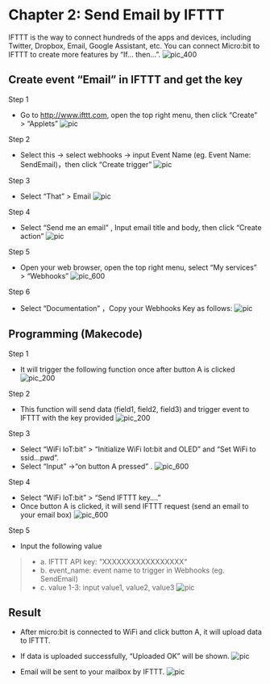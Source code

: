 # Chapter 2: Send Email by IFTTT

IFTTT is the way to connect hundreds of the apps and devices, including Twitter, Dropbox, Email, Google Assistant, etc. You can connect Micro:bit to IFTTT to create more features by “If… then…”.
![pic_400](images/Ch3_01.png)

## Create event “Email” in IFTTT and get the key
<span id="subtitle" >Step 1</span>
* Go to http://www.ifttt.com, open the top right menu, then click “Create” > “Applets”
![pic](images/Ch3_02.png)

<span id="subtitle" >Step 2</span>
* Select this -> select webhooks -> input Event Name (eg. Event Name: SendEmail)，then click “Create trigger” 
![pic](images/Ch3_03.png)

<span id="subtitle" >Step 3</span>
* Select “That” > Email
![pic](images/Ch3_04.png)

<span id="subtitle" >Step 4</span>
* Select “Send me an email” , Input email title and body, then click “Create action” 
![pic](images/Ch3_05.png)

<span id="subtitle" >Step 5</span>
* Open your web browser, open the top right menu, select “My services” > “Webhooks” 
![pic_600](images/Ch3_06.png)

<span id="subtitle" >Step 6</span>
* Select “Documentation” ，Copy your Webhooks Key as follows:
![pic](images/Ch3_07.png)

## Programming (Makecode)

<span id="subtitle" >Step 1</span>
* It will trigger the following function once after button A is clicked
![pic_200](images/Ch3_08.png)

<span id="subtitle" >Step 2</span>
* This function will send data (field1, field2, field3) and trigger event to IFTTT with the key provided
![pic_200](images/Ch3_09.png)

<span id="subtitle" >Step 3</span>
* Select “WiFi IoT:bit” > “Initialize WiFi Iot:bit and OLED” and “Set WiFi to ssid…pwd”. 
* Select “Input” ->“on button A pressed” .
![pic_600](images/Ch3_10.png)

<span id="subtitle" >Step 4</span>
* Select “WiFi IoT:bit” > “Send IFTTT key….” 
* Once button A is clicked, it will send IFTTT request (send an email to your email box) 
![pic_600](images/Ch3_11.png)

<span id="subtitle" >Step 5</span>
* Input the following value
> * a. IFTTT API key: “XXXXXXXXXXXXXXXXX“
> * b. event_name: event name to trigger in Webhooks (eg. SendEmail)
> * c. value 1-3: input value1, value2, value3
![pic](images/Ch3_12.png)

## Result
* After micro:bit is connected to WiFi and click button A, it will upload data to IFTTT.
* If data is uploaded successfully, “Uploaded OK” will be shown. 
![pic](images/Ch3_13.png)

* Email will be sent to your mailbox by IFTTT.
![pic](images/Ch3_14.png)


